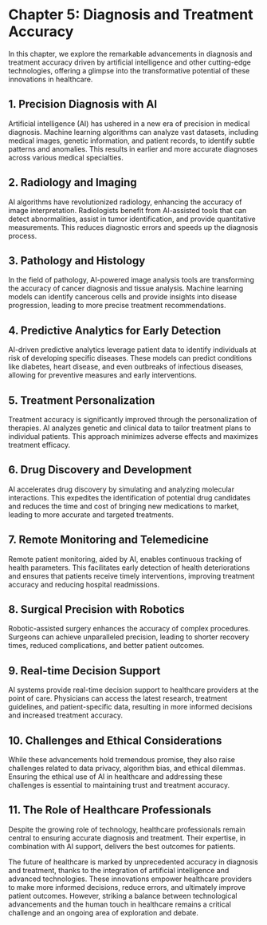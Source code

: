 Chapter 5: Diagnosis and Treatment Accuracy
===========================================

In this chapter, we explore the remarkable advancements in diagnosis and treatment accuracy driven by artificial intelligence and other cutting-edge technologies, offering a glimpse into the transformative potential of these innovations in healthcare.

**1. Precision Diagnosis with AI**
----------------------------------

Artificial intelligence (AI) has ushered in a new era of precision in medical diagnosis. Machine learning algorithms can analyze vast datasets, including medical images, genetic information, and patient records, to identify subtle patterns and anomalies. This results in earlier and more accurate diagnoses across various medical specialties.

**2. Radiology and Imaging**
----------------------------

AI algorithms have revolutionized radiology, enhancing the accuracy of image interpretation. Radiologists benefit from AI-assisted tools that can detect abnormalities, assist in tumor identification, and provide quantitative measurements. This reduces diagnostic errors and speeds up the diagnosis process.

**3. Pathology and Histology**
------------------------------

In the field of pathology, AI-powered image analysis tools are transforming the accuracy of cancer diagnosis and tissue analysis. Machine learning models can identify cancerous cells and provide insights into disease progression, leading to more precise treatment recommendations.

**4. Predictive Analytics for Early Detection**
-----------------------------------------------

AI-driven predictive analytics leverage patient data to identify individuals at risk of developing specific diseases. These models can predict conditions like diabetes, heart disease, and even outbreaks of infectious diseases, allowing for preventive measures and early interventions.

**5. Treatment Personalization**
--------------------------------

Treatment accuracy is significantly improved through the personalization of therapies. AI analyzes genetic and clinical data to tailor treatment plans to individual patients. This approach minimizes adverse effects and maximizes treatment efficacy.

**6. Drug Discovery and Development**
-------------------------------------

AI accelerates drug discovery by simulating and analyzing molecular interactions. This expedites the identification of potential drug candidates and reduces the time and cost of bringing new medications to market, leading to more accurate and targeted treatments.

**7. Remote Monitoring and Telemedicine**
-----------------------------------------

Remote patient monitoring, aided by AI, enables continuous tracking of health parameters. This facilitates early detection of health deteriorations and ensures that patients receive timely interventions, improving treatment accuracy and reducing hospital readmissions.

**8. Surgical Precision with Robotics**
---------------------------------------

Robotic-assisted surgery enhances the accuracy of complex procedures. Surgeons can achieve unparalleled precision, leading to shorter recovery times, reduced complications, and better patient outcomes.

**9. Real-time Decision Support**
---------------------------------

AI systems provide real-time decision support to healthcare providers at the point of care. Physicians can access the latest research, treatment guidelines, and patient-specific data, resulting in more informed decisions and increased treatment accuracy.

**10. Challenges and Ethical Considerations**
---------------------------------------------

While these advancements hold tremendous promise, they also raise challenges related to data privacy, algorithm bias, and ethical dilemmas. Ensuring the ethical use of AI in healthcare and addressing these challenges is essential to maintaining trust and treatment accuracy.

**11. The Role of Healthcare Professionals**
--------------------------------------------

Despite the growing role of technology, healthcare professionals remain central to ensuring accurate diagnosis and treatment. Their expertise, in combination with AI support, delivers the best outcomes for patients.

The future of healthcare is marked by unprecedented accuracy in diagnosis and treatment, thanks to the integration of artificial intelligence and advanced technologies. These innovations empower healthcare providers to make more informed decisions, reduce errors, and ultimately improve patient outcomes. However, striking a balance between technological advancements and the human touch in healthcare remains a critical challenge and an ongoing area of exploration and debate.
